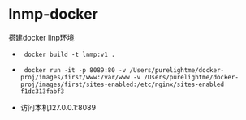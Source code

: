 # lnmp-docker
搭建docker linp环境 

- ``` docker build -t lnmp:v1 .``` 

- ``` docker run -it -p 8089:80 -v /Users/purelightme/docker-proj/images/first/www:/var/www -v /Users/purelightme/docker-proj/images/first/sites-enabled:/etc/nginx/sites-enabled f1dc313fabf3``` 

- 访问本机127.0.0.1:8089